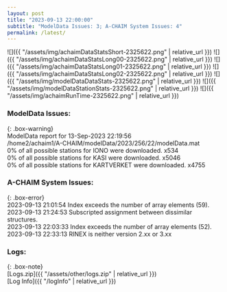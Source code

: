 ```yaml
---
layout: post
title: "2023-09-13 22:00:00"
subtitle: "ModelData Issues: 3; A-CHAIM System Issues: 4"
permalink: /latest/
---
```


![]({{ "/assets/img/achaimDataStatsShort-2325622.png" | relative_url }})
![]({{ "/assets/img/achaimDataStatsLong00-2325622.png" | relative_url }})
![]({{ "/assets/img/achaimDataStatsLong01-2325622.png" | relative_url }})
![]({{ "/assets/img/achaimDataStatsLong02-2325622.png" | relative_url }})
![]({{ "/assets/img/modelDataDataStats-2325622.png" | relative_url }})
![]({{ "/assets/img/modelDataStationStats-2325622.png" | relative_url }})
![]({{ "/assets/img/achaimRunTime-2325622.png" | relative_url }})


### ModelData Issues:  
  
{: .box-warning}  
 ModelData report for 13-Sep-2023 22:19:56   
 /home2/achaim1/A-CHAIM/modelData/2023/256/22/modelData.mat   
 0% of all possible stations for IONO were downloaded. x534   
 0% of all possible stations for KASI were downloaded. x5046   
 0% of all possible stations for KARTVERKET were downloaded. x4755   
  
### A-CHAIM System Issues:  
  
{: .box-error}  
2023-09-13 21:01:54 Index exceeds the number of array elements (59).  
2023-09-13 21:24:53 Subscripted assignment between dissimilar structures.  
2023-09-13 22:03:33 Index exceeds the number of array elements (52).  
2023-09-13 22:33:13 RINEX is neither version 2.xx or 3.xx  

### Logs:  
  
{: .box-note}  
[Logs.zip]({{ "/assets/other/logs.zip" | relative_url }})  
[Log Info]({{ "/logInfo" | relative_url }})  
